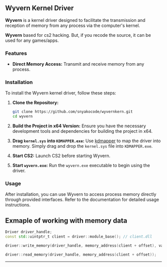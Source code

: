 ## Wyvern Kernel Driver

**Wyvern** is a kernel driver designed to facilitate the transmission and reception of memory from any process via the computer's kernel.

**Wyvern** based for cs2 hacking. But, if you recode the source, it can be used for any games/apps.

### Features
- **Direct Memory Access:** Transmit and receive memory from any process.

### Installation

To install the Wyvern kernel driver, follow these steps:

1. **Clone the Repository:**
   ```bash
   git clone https://github.com/snyakocode/wyvernkern.git
   cd wyvern
   ```

2. **Build the Project in x64 Version:**
   Ensure you have the necessary development tools and dependencies for building the project in x64.

3. **Drag `kernel.sys` into `KDMAPPER.exe`:**
   Use [kdmapper](https://github.com/TheCruZ/kdmapper) to map the driver into memory. Simply drag and drop the `kernel.sys` file into `KDMAPPER.exe`.

4. **Start CS2:**
   Launch CS2 before starting Wyvern.

5. **Start `wyvern.exe`:**
   Run the `wyvern.exe` executable to begin using the driver.

### Usage

After installation, you can use Wyvern to access process memory directly through provided interfaces. Refer to the documentation for detailed usage instructions.

## Exmaple of working with memory data

```cpp
Driver driver_handle;
const std::uintptr_t client = driver::module_base(); // client.dll

driver::write_memory(driver_handle, memory_address(client + offset), value);

driver::read_memory(driver_handle, memory_address(client + offset));
```
---
